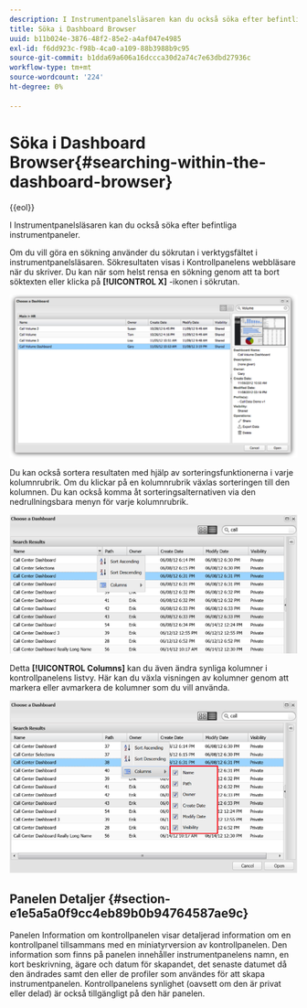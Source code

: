 ```yaml
---
description: I Instrumentpanelsläsaren kan du också söka efter befintliga instrumentpaneler.
title: Söka i Dashboard Browser
uuid: b11b024e-3876-48f2-85e2-a4af047e4985
exl-id: f6dd923c-f98b-4ca0-a109-88b3988b9c95
source-git-commit: b1dda69a606a16dccca30d2a74c7e63dbd27936c
workflow-type: tm+mt
source-wordcount: '224'
ht-degree: 0%

---
```


# Söka i Dashboard Browser{#searching-within-the-dashboard-browser}

{{eol}}

I Instrumentpanelsläsaren kan du också söka efter befintliga instrumentpaneler.

Om du vill göra en sökning använder du sökrutan i verktygsfältet i instrumentpanelsläsaren. Sökresultaten visas i Kontrollpanelens webbläsare när du skriver. Du kan när som helst rensa en sökning genom att ta bort söktexten eller klicka på **[!UICONTROL X]** -ikonen i sökrutan.

![](assets/search.png)

Du kan också sortera resultaten med hjälp av sorteringsfunktionerna i varje kolumnrubrik. Om du klickar på en kolumnrubrik växlas sorteringen till den kolumnen. Du kan också komma åt sorteringsalternativen via den nedrullningsbara menyn för varje kolumnrubrik.

![](assets/sorting.png)

Detta **[!UICONTROL Columns]** kan du även ändra synliga kolumner i kontrollpanelens listvy. Här kan du växla visningen av kolumner genom att markera eller avmarkera de kolumner som du vill använda.

![](assets/sorting_columns.png)

## Panelen Detaljer {#section-e1e5a5a0f9cc4eb89b0b94764587ae9c}

Panelen Information om kontrollpanelen visar detaljerad information om en kontrollpanel tillsammans med en miniatyrversion av kontrollpanelen. Den information som finns på panelen innehåller instrumentpanelens namn, en kort beskrivning, ägare och datum för skapandet, det senaste datumet då den ändrades samt den eller de profiler som användes för att skapa instrumentpanelen. Kontrollpanelens synlighet (oavsett om den är privat eller delad) är också tillgängligt på den här panelen.

